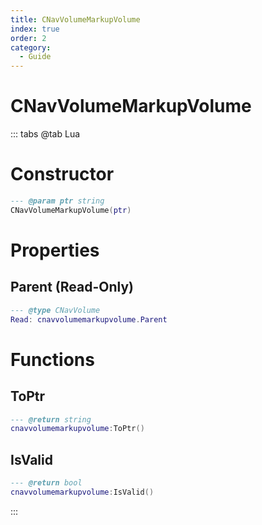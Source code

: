 ```yaml
---
title: CNavVolumeMarkupVolume
index: true
order: 2
category:
  - Guide
---
```


# CNavVolumeMarkupVolume

::: tabs
@tab Lua
# Constructor
```lua
--- @param ptr string
CNavVolumeMarkupVolume(ptr)
```
# Properties
## Parent (Read-Only)
```lua
--- @type CNavVolume
Read: cnavvolumemarkupvolume.Parent
```
# Functions
## ToPtr
```lua
--- @return string
cnavvolumemarkupvolume:ToPtr()
```
## IsValid
```lua
--- @return bool
cnavvolumemarkupvolume:IsValid()
```

:::